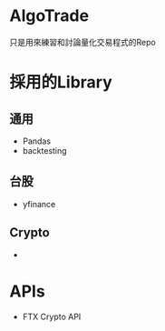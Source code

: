 # AlgoTrade
只是用來練習和討論量化交易程式的Repo


# 採用的Library

## 通用
- Pandas
- backtesting

## 台股
- yfinance

## Crypto
- 

# APIs

- FTX Crypto API